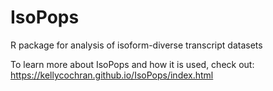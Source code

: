 # IsoPops
R package for analysis of isoform-diverse transcript datasets


To learn more about IsoPops and how it is used, check out: https://kellycochran.github.io/IsoPops/index.html 
